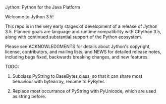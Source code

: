 Jython: Python for the Java Platform

Welcome to Jython 3.5!

This repo is in the very early stages of development of a release of
Jython 3.5. Planned goals are language and runtime compatibility with
CPython 3.5, along with continued substantial support of the Python
ecosystem.

Please see ACKNOWLEDGMENTS for details about Jython's copyright,
license, contributors, and mailing lists; and NEWS for detailed
release notes, including bugs fixed, backwards breaking changes, and
new features.


TODO:

1. Subclass PyString to BaseBytes class, so that it can share most behaviour with
bytearray, rename to PyBytes

2. Replace most occurrance of PyString with PyUnicode, which are used as string
before.
